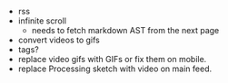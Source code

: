 - rss
- infinite scroll
  - needs to fetch markdown AST from the next page
- convert videos to gifs
- tags?
- replace video gifs with GIFs or fix them on mobile.
- replace Processing sketch with video on main feed.
